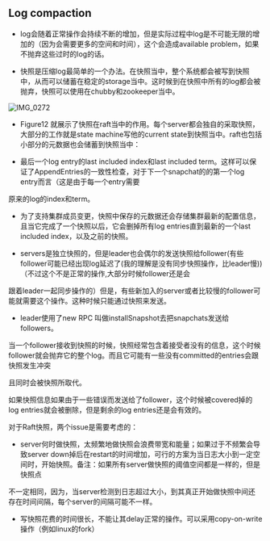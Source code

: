 ## Log compaction
- log会随着正常操作会持续不断的增加，但是实际过程中log是不可能无限的增加的（因为会需要更多的空间和时间），这个会造成available problem，如果不抛弃这些过时的log的话。


- 快照是压缩log最简单的一个办法。在快照当中，整个系统都会被写到快照中，从而可以储蓄在稳定的storage当中。这时候到在快照中所有的log都会被抛弃，快照可以使用在chubby和zookeeper当中。

![IMG_0272](https://user-images.githubusercontent.com/52951960/96593835-88332f80-131c-11eb-8902-9fb5d79413e5.jpg)

- Figure12 就展示了快照在raft当中的作用。每个server都会独自的采取快照，大部分的工作就是state machine写他的current state到快照当中。raft也包括小部分的元数据也会储蓄到快照当中：


- 最后一个log entry的last included index和last included term。这样可以保证了AppendEntries的一致性检查，对于下一个snapchat的的第一个log entry而言（这是由于每一个entry需要


原来的log的index和term。


- 为了支持集群成员变更，快照中保存的元数据还会存储集群最新的配置信息，且当它完成了一个快照以后，它会删掉所有log entries直到最新的一个last included index，以及之前的快照。


- servers是独立快照的，但是leader也会偶尔的发送快照给follower(有些follower可能已经出现log延迟了(我的理解是没有同步快照操作，比leader慢))（不过这个不是正常的操作,大部分时候follower还是会


跟着leader一起同步操作的）但是，有些新加入的server或者比较慢的follower可能就需要这个操作。这种时候只能通过快照来发送。


- leader使用了new RPC 叫做installSnapshot去把snapchats发送给followers。


当一个follower接收到快照的时候，快照经常包含着接受者没有的信息，这个时候follower就会抛弃它的整个log。而且它可能有一些没有committed的entries会跟快照发生冲突

且同时会被快照所取代。


如果快照信息如果由于一些错误而发送给了follower，这个时候被covered掉的log entries就会被删除，但是剩余的log entries还是会有效的。


对于Raft快照，两个issue是需要考虑的：

-  server何时做快照，太频繁地做快照会浪费带宽和能量；如果过于不频繁会导致server down掉后在restart的时间增加，可行的方案为当日志大小到一定空间时，开始快照。备注：如果所有server做快照的阈值空间都是一样的，但是快照点


不一定相同，因为，当server检测到日志超过大小，到其真正开始做快照中间还存在时间间隔，每个server的间隔可能不一样。



- 写快照花费的时间很长，不能让其delay正常的操作。可以采用copy-on-write操作（例如linux的fork）




